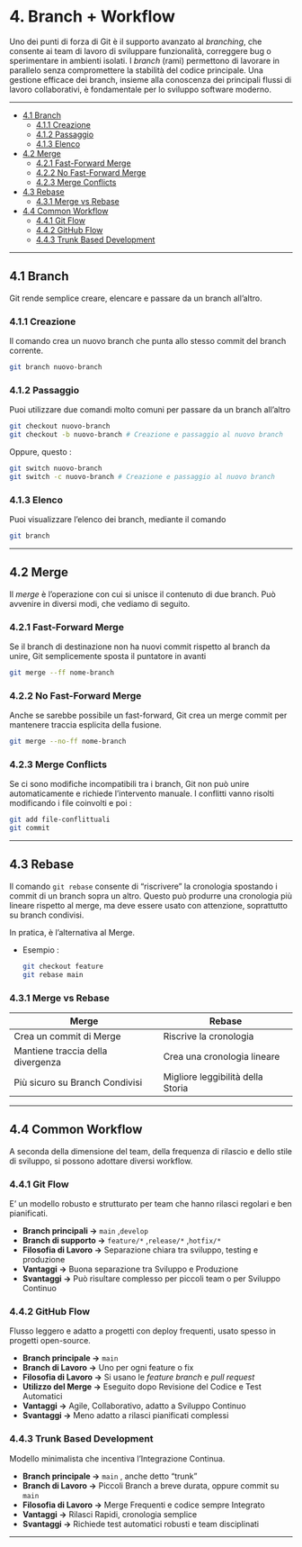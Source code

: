 # 4. Branch + Workflow

Uno dei punti di forza di Git è il supporto avanzato al *branching*, che consente ai team di lavoro di sviluppare funzionalità, correggere bug o sperimentare in ambienti isolati. I *branch* (rami) permettono di lavorare in parallelo senza compromettere la stabilità del codice principale. Una gestione efficace dei branch, insieme alla conoscenza dei principali flussi di lavoro collaborativi, è fondamentale per lo sviluppo software moderno.

---
- [4.1 Branch](#41-branch)
  - [4.1.1 Creazione](#411-creazione)
  - [4.1.2 Passaggio](#412-passaggio)
  - [4.1.3 Elenco](#413-elenco)
- [4.2 Merge](#42-merge)
  - [4.2.1 Fast-Forward Merge](#421-fast-forward-merge)
  - [4.2.2 No Fast-Forward Merge](#422-no-fast-forward-merge)
  - [4.2.3 Merge Conflicts](#423-merge-conflicts)
- [4.3 Rebase](#43-rebase)
  - [4.3.1 Merge vs Rebase](#431-merge-vs-rebase)
- [4.4 Common Workflow](#44-common-workflow)
  - [4.4.1 Git Flow](#441-git-flow)
  - [4.4.2 GitHub Flow](#442-github-flow)
  - [4.4.3 Trunk Based Development](#443-trunk-based-development)
---

## 4.1 Branch

Git rende semplice creare, elencare e passare da un branch all’altro. 

### 4.1.1 Creazione

Il comando crea un nuovo branch che punta allo stesso commit del branch corrente.

```bash
git branch nuovo-branch
```

### 4.1.2 Passaggio

Puoi utilizzare due comandi molto comuni per passare da un branch all’altro

```bash
git checkout nuovo-branch
git checkout -b nuovo-branch # Creazione e passaggio al nuovo branch 
```

Oppure, questo : 

```bash
git switch nuovo-branch
git switch -c nuovo-branch # Creazione e passaggio al nuovo branch
```

### 4.1.3 Elenco

Puoi visualizzare l’elenco dei branch, mediante il comando 

```bash
git branch
```

---

## 4.2 Merge

Il *merge* è l’operazione con cui si unisce il contenuto di due branch. Può avvenire in diversi modi, che vediamo di seguito.

### 4.2.1 Fast-Forward Merge

Se il branch di destinazione non ha nuovi commit rispetto al branch da unire, Git semplicemente sposta il puntatore in avanti 

```bash
git merge --ff nome-branch 
```

### 4.2.2 No Fast-Forward Merge

Anche se sarebbe possibile un fast-forward, Git crea un merge commit per mantenere traccia esplicita della fusione. 

```bash
git merge --no-ff nome-branch
```

### 4.2.3 Merge Conflicts

Se ci sono modifiche incompatibili tra i branch, Git non può unire automaticamente e richiede l’intervento manuale. I conflitti vanno risolti modificando i file coinvolti e poi : 

```bash
git add file-conflittuali 
git commit
```

---

## 4.3 Rebase

Il comando `git rebase` consente di “riscrivere” la cronologia spostando i commit di un branch sopra un altro. Questo può produrre una cronologia più lineare rispetto al merge, ma deve essere usato con attenzione, soprattutto su branch condivisi.

In pratica, è l’alternativa al Merge. 

- Esempio :
    
    ```bash
    git checkout feature
    git rebase main
    ```
    

### 4.3.1 Merge vs Rebase

| Merge | Rebase |
| --- | --- |
| Crea un commit di Merge | Riscrive la cronologia |
| Mantiene traccia della divergenza | Crea una cronologia lineare |
| Più sicuro su Branch Condivisi | Migliore leggibilità della Storia |

---

## 4.4 Common Workflow

A seconda della dimensione del team, della frequenza di rilascio e dello stile di sviluppo, si possono adottare diversi workflow.

### 4.4.1 Git Flow

E’ un modello robusto e strutturato per team che hanno rilasci regolari e ben pianificati. 

- **Branch principali →** `main` ,`develop`
- **Branch di supporto →** `feature/*` ,`release/*` ,`hotfix/*`
- **Filosofia di Lavoro →** Separazione chiara tra sviluppo, testing e produzione
- **Vantaggi →** Buona separazione tra Sviluppo e Produzione
- **Svantaggi →** Può risultare complesso per piccoli team o per Sviluppo Continuo

### 4.4.2 GitHub Flow

Flusso leggero e adatto a progetti con deploy frequenti, usato spesso in progetti open-source.

- **Branch principale →** `main`
- **Branch di Lavoro →** Uno per ogni feature o fix
- **Filosofia di Lavoro →** Si usano le *feature branch* e *pull request*
- **Utilizzo del Merge →** Eseguito dopo Revisione del Codice e Test Automatici
- **Vantaggi →** Agile, Collaborativo, adatto a Sviluppo Continuo
- **Svantaggi →** Meno adatto a rilasci pianificati complessi

### 4.4.3 Trunk Based Development

Modello minimalista che incentiva l’Integrazione Continua.

- **Branch principale →** `main` , anche detto “trunk”
- **Branch di Lavoro →** Piccoli Branch a breve durata, oppure commit su `main`
- **Filosofia di Lavoro →** Merge Frequenti e codice sempre Integrato
- **Vantaggi →** Rilasci Rapidi, cronologia semplice
- **Svantaggi →** Richiede test automatici robusti e team disciplinati

---